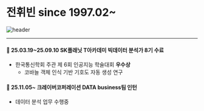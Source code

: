 # 전휘빈 since 1997.02~

![header](https://capsule-render.vercel.app/api?type=waving&color=gradient&customColorList=10&height=200&text=%20hwibin's%20GITHUB&fontSize=50&animation=twinkling&fontAlign=68&fontAlignY=36)

---------------

#### 📖 25.03.19~25.09.10 SK플래닛 T아카데미 빅데이터 분석가 8기 수료

- 한국통신학회 주관 제 6회 인공지능 학술대회 **우수상**
     - 코바늘 객체 인식 기반 기호도 자동 생성 연구

#### 💼 25.11.05~ 크레이버코퍼레이션 DATA business팀 인턴

- 데이터 분석 업무 수행중


